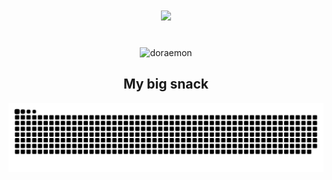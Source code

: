 <h1 align="center">
    <img src="https://readme-typing-svg.herokuapp.com/?font=Righteous&size=35&center=true&vCenter=true&width=500&height=70&duration=4000&lines=Hi+There!+👋;+I'm+Y+Bui!;" />
</h1>
<div align="center">
  <br>

  <img alt="doraemon" src="https://github.com/user-attachments/assets/20906c3c-73f4-4611-a941-029fd6d31837" style="width: 34%;"/>
  <h2> My big snack </h2>
  <img alt="snake eating my contributions" src="https://github.com/ybuik4/ybuik4/blob/output/github-contribution-grid-snake-dark.svg" />
  
  <br/><br/><br/>
</div>

